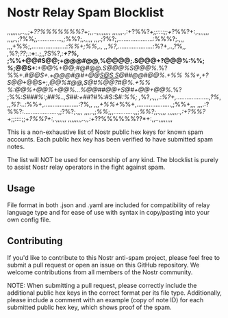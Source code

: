 # Nostr Relay Spam Blocklist

,,,,,,,,..,,;+*??%%%%%%%?*+;,,..,,,,,,,,
,,,,,,.,:+?%%?*+;;::::;;+*?%%?+:,.,,,,,,
,,,,.,;?%%*;,..............,;*%%?;,.,,,,
,,,.;?%?;,....................:%%%?;.,,,
,,,+%%;,....................:*%%+;%%*,.,
,,*%?,....................:*%?+,..,?%*,,
,*%?;*??*;.:****+:.;****,,?S%?,:***+?%*,
;%%+@@#S@@;+@@@#@@,%@@@@;.S@@@+?@@@%:%%;
*%*;@@S+**:+@@%+@@;#@#@@*.S@@@%S@@@%.*%?
%%+.*#@@S+.+@@@#@#+@@*S@S.S@##@@#@@%.+%%
%%+,+*?S@@*+@@S+;,*@@%#@@,S@#%@@?#@%.+%%
*%*:@@%+@@%+@@%...%@@##@@+S@#+@@+@@%.*%?
;%%:*S###%:;##%..,S##:+##*?#%:#S:S#*:%%;
,*%?,.,,,.:*%?+,...................,?%*,
,,*%?:..:*%%+,....................:?%*,,
,,,+%%+*%%+,....................,;%%+,,,
,,,.:?%%?:....................,;?%?;.,,,
,,,,.,;*%%*;,,............,,;*%%?;,.,,,,
,,,,,,.,:+?%%?*+;;::::;;+*?%%?+:,.,,,,,,
,,,,,,,,..,,:+*??%%%%%%??*+:,,..,,,,,,,,

This is a non-exhaustive list of Nostr public hex keys for known spam accounts. Each public hex key has been verified to have submitted spam notes.

The list will NOT be used for censorship of any kind. The blocklist is purely to assist Nostr relay operators in the fight against spam.

## Usage

File format in both .json and .yaml are included for compatibility of relay language type and for ease of use with syntax in copy/pasting into your own config file.

## Contributing

If you'd like to contribute to this Nostr anti-spam project, please feel free to submit a pull request or open an issue on this GitHub repository. We welcome contributions from all members of the Nostr community.

NOTE: When submitting a pull request, please correctly include the additional public hex keys in the correct format per its file type. Additionally, please include a comment with an example (copy of note ID) for each submitted public hex key, which shows proof of the spam.
